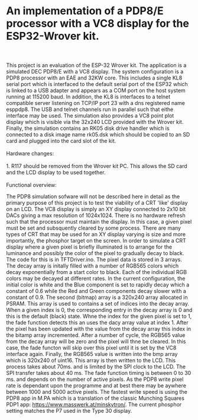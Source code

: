 # An implementation of a PDP8/E processor with a VC8 display for the ESP32-Wrover kit.
<br>
<br>
This project is an evaluation of the ESP-32 Wrover kit. The application is a simulated DEC PDP8/E with a VC8 display.
The system configuration is a PDP8 processor with an EAE and 32KW core. This includes a single KL8 serial port
which is interfaced to the default serial port of the ESP32 which is linked to a USB adapter and appears as a
COM port on the host system running at 115200 baud. In addition, the KL8 is interfaces to a telnet compatible
server listening on TCP/IP port 23 with a dns registered name esppdp8. The USB and telnet channels run in parallel such
that eithe interface may be used. The simulation also provides a VC8 point plot display which is visible via the 32x240
LCD provided with the Wrover kit. Finally, the simulation contains an RK05 disk drive handler which is connected to
a disk image name rk05.dsk which should be copied to an SD card and plugged into the card slot of the kit.
<br>
<br>
Hardware changes:
<br>
<br>
1. R117 should be removed from the Wrover kit PC. This allows the SD card and the LCD display to be used together.
<br>
<br>
Functional overview:

The PDP8 simulation sofware will not be described here in detail as the primary purpose of this project is to
test the viability of a CRT 'like' display on an LCD. The VC8 display is simply an XY display connected to 2x10 bit
DACs giving a max resolution of 1024x1024. There is no hardware refresh such that the processor must maintain the
display. In this case, a given pixel must be set and subsquently cleared by some process. There are many types of CRT
that may be used for an XY display varying is size and more importantly, the phosphor target on the screen. In order
to simulate a CRT display where a given pixel is briefly illuminated is to arrange for the luminance and possibly
the color of the pixel to gradually decay to black. The code for this is in TFTDriver.ino. The pixel data is stored
in 3 arrays. The decay array is initally filled with a number of RGB565 colors which decay exponentially from a start color
to black. Each of the individual RGB colors may be decayed at different rates. In the current configuration, the initial
color is white and the Blue component is set to rapidly decay which a constant of 0.6 while the Red and Green components
decay slower with a constant of 0.9. The second (bitmap) array is a 320x240 array allocated in PSRAM. This array
is used to contains a set of indices into the decay array. When a given index is 0, the corresponding entry in the decay
array is 0 and this is the default (black) state. Whne the index for the given pixel is set to 1, the fade function detects
this an uses the dacy array value at index 1. After the pixel has been updated with the value from the decay array
this index in the bitamp array incremented. After a number of cycle, the RGB565 value from the decay array will be zero
and the pixel will thne be cleared. In this case, the fade functon will skip over this pixel until it is set by the VC8 interface
again. Finally, the RGB565 value is written into the bmp array which is 320x240 of uint16. This array is then written to the LCD.
This process takes about 70ms. and is limited by the SPI clock to the LCD. The SPI transfer takes about 40 ms. The fade function
timing is between 0 to 30 ms. and depends on the number of active pixels. As the PDP8 write pixel rate is dependant upon the
programme and at best there may be aywhere between 1000 and 5000 active pixels. The fastest write speed is using the PDP8
app in M.PA which is a translation of the classic Munching Squares PDP1 app: https://www.masswerk.at/minskytron/. The current
phosphor setting matches the P7 used in the Type 30 display.
